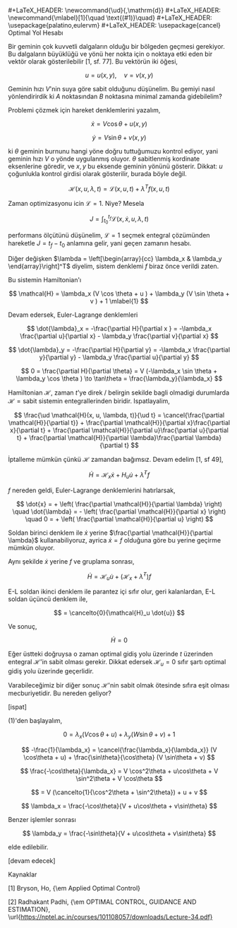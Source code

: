 #+LaTeX_HEADER: \newcommand{\ud}{\,\mathrm{d}}
#+LaTeX_HEADER: \newcommand{\mlabel}[1]{\quad \text{(#1)}\quad}
#+LaTeX_HEADER: \usepackage{palatino,eulervm}
#+LaTeX_HEADER: \usepackage{cancel}
Optimal Yol Hesabı

Bir geminin çok kuvvetli dalgaların olduğu bir bölgeden geçmesi
gerekiyor. Bu dalgaların büyüklüğü ve yönü her nokta için o noktaya
etki eden bir vektör olarak gösterilebilir [1, sf. 77]. Bu vektörün
iki öğesi, 

$$
u = u(x,y), \quad v = v(x,y)
$$

Geminin hızı $V$'nin suya göre sabit olduğunu düşünelim. Bu gemiyi
nasıl yönlendirirdik ki $A$ noktasından $B$ noktasına minimal zamanda
gidebilelim?

Problemi çözmek için hareket denklemlerini yazalım, 

$$
\dot{x} = V \cos\theta + u(x,y)
$$

$$
\dot{y} = V \sin\theta + v(x,y)
$$

ki $\theta$ geminin burnunu hangi yöne doğru tuttuğumuzu kontrol
ediyor, yani geminin hızı $V$ o yönde uygulanmış oluyor. $\theta$
sabitlenmiş kordinate eksenlerine göredir, ve $x,y$ bu eksende geminin
yönünü gösterir.  Dikkat: $u$ çoğunlukla kontrol girdisi olarak
gösterilir, burada böyle değil.

$$
\mathcal{H}(x, u, \lambda, t) = \mathcal{L}( x, u, t) + \lambda^T f(x, u, t) 
$$

Zaman optimizasyonu icin $\mathcal{L} = 1$. Niye? Mesela

$$
J = \int _{t_0}^{t_f} \mathcal{L}( x, \dot{x}, u, \lambda, t)
$$

performans ölçütünü düşünelim, $\mathcal{L} = 1$ seçmek entegral
çözümünden hareketle $J = t_f - t_0$ anlamına gelir, yani geçen
zamanın hesabı.

Diğer değişken $\lambda =
\left[\begin{array}{cc} \lambda_x & \lambda_y \end{array}\right]^T$
diyelim, sistem denklemi $f$ biraz önce verildi zaten.

Bu sistemin Hamiltonian'ı 

$$
\mathcal{H} = 
\lambda_x (V \cos \theta + u ) + 
\lambda_y (V \sin \theta + v ) + 1
\mlabel{1}
$$

Devam edersek, Euler-Lagrange denklemleri

$$
\dot{\lambda}_x = -\frac{\partial H}{\partial x }  = 
-\lambda_x \frac{\partial u}{\partial x} - 
 \lambda_y \frac{\partial v}{\partial x}
$$

$$
\dot{\lambda}_y = -\frac{\partial H}{\partial y}  = 
-\lambda_x \frac{\partial y}{\partial y} - 
 \lambda_y \frac{\partial u}{\partial y}
$$

$$
0 = \frac{\partial H}{\partial \theta}  = 
V (-\lambda_x \sin \theta + \lambda_y \cos \theta ) \to
\tan\theta = \frac{\lambda_y}{\lambda_x}
$$

Hamiltonian $\mathcal{H}$, zaman $t$'ye direk / belirgin sekilde bagli
olmadigi durumlarda $\mathcal{H} = \textrm{sabit}$ sistemin
entegrallerinden biridir. Ispatlayalim, 

$$
\frac{\ud \mathcal{H}(x, u, \lambda, t)}{\ud t} = 
\cancel{\frac{\partial \mathcal{H}}{\partial t}} + 
\frac{\partial \mathcal{H}}{\partial x}\frac{\partial x}{\partial t} + 
\frac{\partial \mathcal{H}}{\partial u}\frac{\partial u}{\partial t} + 
\frac{\partial \mathcal{H}}{\partial \lambda}\frac{\partial \lambda}{\partial t} 
$$

İptalleme mümkün çünkü $\mathcal{H}$ zamandan bağımsız. Devam edelim [1, sf 49],

$$
\dot{H} = \mathcal{H}_x \dot{x} + H_u \dot{u} + \dot{\lambda}^T f
$$

$f$ nereden geldi, Euler-Lagrange denklemlerini hatırlarsak,

$$
\dot{x} = + \left( \frac{\partial \mathcal{H}}{\partial \lambda} \right)
\quad
\dot{\lambda} = - \left( \frac{\partial \mathcal{H}}{\partial x} \right)
\quad
0 = + \left( \frac{\partial \mathcal{H}}{\partial u} \right)
$$

Soldan birinci denklem ile $\dot{x}$ yerine $\frac{\partial
\mathcal{H}}{\partial \lambda}$ kullanabiliyoruz, ayrica $\dot{x} = f$
olduğuna göre bu yerine geçirme mümkün oluyor. 

Aynı şekilde $\dot{x}$ yerine $f$ ve gruplama sonrası,

$$
\dot{H} = \mathcal{H}_u \dot{u} + (\mathcal{H}_x + \dot{\lambda}^T) f
$$

E-L soldan ikinci denklem ile parantez içi sıfır olur, geri
kalanlardan, E-L soldan üçüncü denklem ile,

$$
= \cancelto{0}{\mathcal{H}_u \dot{u}}
$$

Ve sonuç,

$$
\dot{H} = 0
$$

Eğer üstteki doğruysa o zaman optimal gidiş yolu üzerinde $t$
üzerinden entegral $\mathcal{H}$'in sabit olması gerekir. Dikkat
edersek $\mathcal{H}_u = 0$ sıfır şartı optimal gidiş yolu üzerinde
geçerlidir. 

Varabileceğimiz bir diğer sonuç $\mathcal{H}$'nin sabit olmak ötesinde
sıfıra eşit olması mecburiyetidir. Bu nereden geliyor? 

[ispat]

(1)'den başlayalım, 

$$
0 = \lambda_x (V \cos\theta + u) + \lambda_y (W \sin\theta + v) + 1
$$

$$
-\frac{1}{\lambda_x} = \cancel{\frac{\lambda_x}{\lambda_x}}
(V  \cos\theta + u) + \frac{\sin\theta}{\cos\theta} (V \sin\theta + v)
$$

$$
\frac{-\cos\theta}{\lambda_x} = 
V \cos^2\theta + u\cos\theta + V \sin^2\theta + V \cos\theta
$$

$$
= V (\cancelto{1}{\cos^2\theta + \sin^2\theta}) + u + v
$$

$$
\lambda_x = \frac{-\cos\theta}{V + u\cos\theta + v\sin\theta}
$$

Benzer işlemler sonrası 

$$
\lambda_y = \frac{-\sin\theta}{V + u\cos\theta + v\sin\theta}
$$

elde edilebilir.








[devam edecek]

Kaynaklar

[1] Bryson, Ho, {\em Applied Optimal Control}

[2] Radhakant Padhi, {\em OPTIMAL CONTROL, GUIDANCE AND ESTIMATION}, 
    \url{https://nptel.ac.in/courses/101108057/downloads/Lecture-34.pdf}

